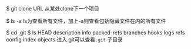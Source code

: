 $ git clone URL
从某处clone下一个项目

$ ls -a
ls为查看所有文件，加上-a则查看包括隐藏文件在内的所有文件

$ cd .git
$ ls
HEAD        description info        packed-refs
branches    hooks       logs        refs
config      index       objects
进入.git可以查看`.git` 子目录
